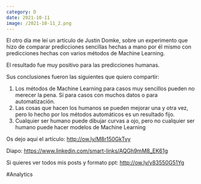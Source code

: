 ```yaml
--- 
category: D 
date: 2021-10-11 
image: /2021-10-11_2.png 
--- 
```


El otro día me leí un artículo de Justin Domke, sobre un experimento que hizo de comparar predicciones sencillas hechas a mano por él mismo con predicciones hechas con varios métodos de Machine Learning. 

El resultado fue muy positivo para las predicciones humanas. 

Sus conclusiones fueron las siguientes que quiero compartir:

1) Los métodos de Machine Learning para casos muy sencillos pueden no merecer la pena. Sí para casos con muchos datos o para automatización.
2) Las cosas que hacen los humanos se pueden mejorar una y otra vez, pero lo hecho por los métodos automáticos es un resultado fijo.
3) Cualquier ser humano puede dibujar curvas a ojo, pero no cualquier ser humano puede hacer modelos de Machine Learning

Os dejo aquí el artículo: http://ow.ly/M8r150GkTvy

Diapo: https://www.linkedin.com/smart-links/AQGh9mM8_EK61g

Si quieres ver todos mis posts y formato ppt: http://ow.ly/y83550G51Yg

#Analytics